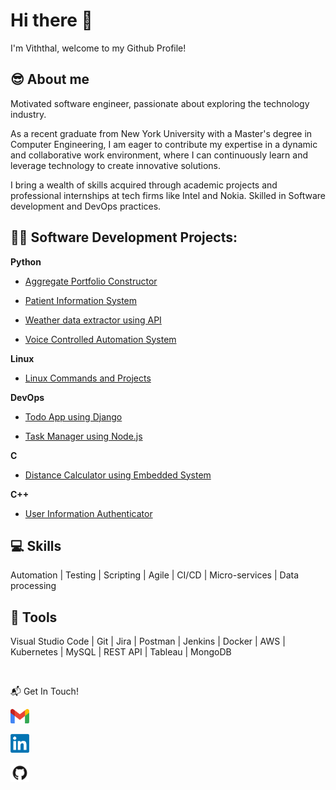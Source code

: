 # Hi there 👋

<p align="left"> I'm Viththal, welcome to my Github Profile! </p> 

<h2>😎 About me</h2>
Motivated software engineer, passionate about exploring the technology industry. 

As a recent graduate from New York University with a Master's degree in Computer Engineering, I am eager to contribute my expertise in a dynamic and collaborative work environment, where I can continuously learn and leverage technology to create innovative solutions.

I bring a wealth of skills acquired through academic projects and professional internships at tech firms like Intel and Nokia. Skilled in Software development and DevOps practices.

<h2>👨‍💻 Software Development Projects:</h2>
<b>Python</b>

  - [Aggregate Portfolio Constructor](https://github.com/Viththal-K/Aggregate_Portfolio_Construction)

  - [Patient Information System](https://github.com/Viththal-K/Patient-Information-Database-System)

  - [Weather data extractor using API](https://github.com/Viththal-K/Weather-API)

  - [Voice Controlled Automation System](https://github.com/Viththal-K/Voice-Controlled-Automation-System)

<b>Linux</b>

  - [Linux Commands and Projects](https://github.com/Viththal-K/Linux101)

<b>DevOps</b>

  - [Todo App using Django](https://github.com/Viththal-K/ToDo-CiCd)

  - [Task Manager using Node.js](https://github.com/Viththal-K/nodejs-todo)

<b>C</b>

  - [Distance Calculator using Embedded System](https://github.com/Viththal-K/Embedded-Distance-Calculator)

<b>C++</b>

  - [User Information Authenticator](https://github.com/Viththal-K/User-Info-Authentication-System)
    
<h2>💻 Skills</h2>

Automation | Testing | Scripting | Agile | CI/CD | Micro-services | Data processing

<h2>🧰 Tools</h2>

Visual Studio Code | Git | Jira | Postman | Jenkins | Docker | AWS | Kubernetes | MySQL | REST API | Tableau | MongoDB

<br>

📬 Get In Touch!

<a href="mailto:viththalkhandelwal20@gmail.com"><img src="asset/gmail.png" alt="Gmail" width="30"></a>

<a href="https://www.linkedin.com/in/viththal-k/" target="\_blank"><img src="asset/in.png" alt="LinkedIn" width="30"></a>

<a href="https://github.com/Viththal-K" target="\_blank"><img src="asset/git.png" alt="GitHub" width="30"></a>


